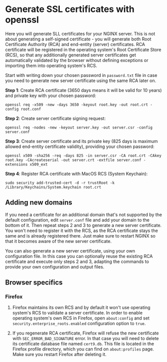 # Generate SSL certificates with openssl

Here you will generate SLL certificates for your NGINX server. This is not about
generating a self-signed certificate - you will generate both Root Certificate
Authority (RCA) and end-entity (server) certificates. RCA certificate will be
registered in the operating system's Root Certificate Store (RCS), so that any
additionally generated server certificates get automatically validated by the
browser without defining exceptions or importing them into operating system's
RCS.

Start with writing down your chosen password in `password.txt` file in case you
need to generate new server certificate using the same RCA later on.

**Step 1**: Create RCA certificate (3650 days means it will be valid for 10 years) and private key with your chosen password:

```console
openssl req -x509 -new -days 3650 -keyout root.key -out root.crt -config root.conf
```

**Step 2**: Create server certificate signing request:

```console
openssl req -nodes -new -keyout server.key -out server.csr -config server.conf
```

**Step 3**: Create server certificate and its private key (825 days is maximum allowed end-entity certificate validity), providing your chosen password:

```console
openssl x509 -sha256 -req -days 825 -in server.csr -CA root.crt -CAkey root.key -CAcreateserial -out server.crt -extfile server.conf -extensions x509_ext
```

**Step 4**: Register RCA certificate with MacOS RCS (System Keychain):

```console
sudo security add-trusted-cert -d -r trustRoot -k /Library/Keychains/System.keychain root.crt
```

## Adding new domains

If you need a certificate for an additional domain that's not supported by the
default configuration, edit `server.conf` file and add your domain to the bottom
of it. Then repeat steps 2 and 3 to generate a new server certificate. You won't
need to register it with the RCS, as the RCA certificate stays the same and is
already registered there.  Just make sure to restart NGINX so that it becomes
aware of the new server certificate.

You can also generate a new server certificate, using your own  configuration
file. In this case you can optionally reuse the existing RCA certificate and
execute only steps 2 and 3, adapting the commands to provide your own
configuration and output files.

## Browser specifics

### Firefox

1. Firefox maintains its own RCS and by default it won't use operating system's
RCS to validate a server certificate. In order to enable operating system's own
RCS in Firefox, open `about:config` and set `security.enterprise_roots.enabled`
configuration option to `true`.

2. If you regenerate RCA certificate, Firefox will refuse the new certificate
with `SEC_ERROR_BAD_SIGNATURE` error. In that case you will need to delete its
certificate database file named `cert9.db`. This file is located in the Firefox
profile directory, which you can find on `about:profiles` page. Make sure you
restart Firefox after deleting it.
